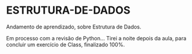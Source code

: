 # ESTRUTURA-DE-DADOS
Andamento de aprendizado, sobre Estrutura de Dados. 

Em processo com a revisão de Python...
Tirei a noite depois da aula, para concluir um exercício de Class, finalizado 100%.
